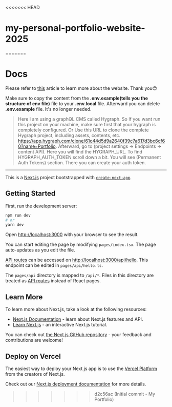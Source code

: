 <<<<<<< HEAD
# my-personal-portfolio-website-2025
=======
# Docs

Please refer to [this](https://dev.to/arafat4693/how-i-built-my-fullstack-and-typesafe-portfolio-website-26ia) article to learn more about the website. Thank you😊

Make sure to copy the content from the **.env.example(tells you the structure of env file)** file to your **.env.local** file. Afterward you can delete **.env.example** file. It's no longer needed.

> Here I am using a graphQL CMS called Hygraph. So If you want run this project on your machine, make sure first that your hygraph is completely configured. Or Use this URL to clone the complete Hygraph project, including assets, contents, etc. https://app.hygraph.com/clone/61c44d5d9a2640f39c7a617d3bc6cf60?name=Portfolio. Afterward, go to (project settings -> Endpoints -> content API). Here you will find the HYGRAPH_URL. To find HYGRAPH_AUTH_TOKEN scroll down a bit. You will see (Permanent Auth Tokens) section. There you can create your auth token.

---

This is a [Next.js](https://nextjs.org/) project bootstrapped with [`create-next-app`](https://github.com/vercel/next.js/tree/canary/packages/create-next-app).

## Getting Started

First, run the development server:

```bash
npm run dev
# or
yarn dev
```

Open [http://localhost:3000](http://localhost:3000) with your browser to see the result.

You can start editing the page by modifying `pages/index.tsx`. The page auto-updates as you edit the file.

[API routes](https://nextjs.org/docs/api-routes/introduction) can be accessed on [http://localhost:3000/api/hello](http://localhost:3000/api/hello). This endpoint can be edited in `pages/api/hello.ts`.

The `pages/api` directory is mapped to `/api/*`. Files in this directory are treated as [API routes](https://nextjs.org/docs/api-routes/introduction) instead of React pages.

## Learn More

To learn more about Next.js, take a look at the following resources:

- [Next.js Documentation](https://nextjs.org/docs) - learn about Next.js features and API.
- [Learn Next.js](https://nextjs.org/learn) - an interactive Next.js tutorial.

You can check out [the Next.js GitHub repository](https://github.com/vercel/next.js/) - your feedback and contributions are welcome!

## Deploy on Vercel

The easiest way to deploy your Next.js app is to use the [Vercel Platform](https://vercel.com/new?utm_medium=default-template&filter=next.js&utm_source=create-next-app&utm_campaign=create-next-app-readme) from the creators of Next.js.

Check out our [Next.js deployment documentation](https://nextjs.org/docs/deployment) for more details.
>>>>>>> d2c56ac (Initial commit - My Portfolio)
